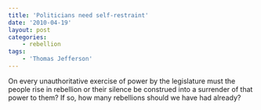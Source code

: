```yaml
---
title: 'Politicians need self-restraint'
date: '2010-04-19'
layout: post
categories:
    - rebellion
tags:
    - 'Thomas Jefferson'
---
```


On every unauthoritative exercise of power by the legislature must the people rise in rebellion or their silence be construed into a surrender of that power to them? If so, how many rebellions should we have had already?